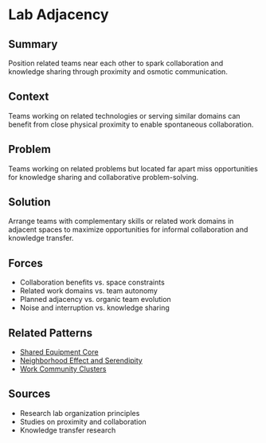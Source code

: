 # Lab Adjacency

## Summary
Position related teams near each other to spark collaboration and knowledge sharing through proximity and osmotic communication.

## Context
Teams working on related technologies or serving similar domains can benefit from close physical proximity to enable spontaneous collaboration.

## Problem
Teams working on related problems but located far apart miss opportunities for knowledge sharing and collaborative problem-solving.

## Solution
Arrange teams with complementary skills or related work domains in adjacent spaces to maximize opportunities for informal collaboration and knowledge transfer.

## Forces
- Collaboration benefits vs. space constraints
- Related work domains vs. team autonomy
- Planned adjacency vs. organic team evolution
- Noise and interruption vs. knowledge sharing

## Related Patterns
- [Shared Equipment Core](shared-equipment-core.md)
- [Neighborhood Effect and Serendipity](../architectural-spatial/neighborhood-effect-serendipity.md)
- [Work Community Clusters](../architectural-spatial/work-community-clusters.md)

## Sources
- Research lab organization principles
- Studies on proximity and collaboration
- Knowledge transfer research